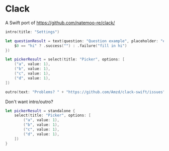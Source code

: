 # Clack

A Swift port of https://github.com/natemoo-re/clack/

```swift
intro(title: "Settings")

let questionResult = text(question: "Question example", placeholder: "example", validator: {
    $0 == "hi" ? .success("") : .failure("fill in hi")
})

let pickerResult = select(title: "Picker", options: [
    ("a", value: 1),
    ("b", value: 1),
    ("c", value: 1),
    ("d", value: 1),
])

outro(text: "Problems? " + "https://github.com/Amzd/clack-swift/issues".bold.foreColor(81))
```
Don't want intro/outro?
```swift
let pickerResult = standalone {
    select(title: "Picker", options: [
        ("a", value: 1),
        ("b", value: 1),
        ("c", value: 1),
        ("d", value: 1),
    ])
}
```

